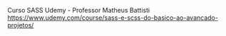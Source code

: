 Curso SASS Udemy - Professor Matheus Battisti
https://www.udemy.com/course/sass-e-scss-do-basico-ao-avancado-projetos/
